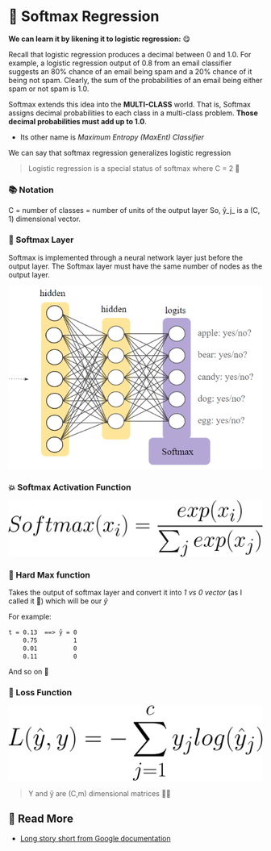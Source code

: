 # 🎨 Softmax Regression

**We can learn it by likening it to logistic regression:** 😋

Recall that logistic regression produces a decimal between 0 and 1.0. For example, a logistic regression output of 0.8 from an email classifier suggests an 80% chance of an email being spam and a 20% chance of it being not spam. Clearly, the sum of the probabilities of an email being either spam or not spam is 1.0.

Softmax extends this idea into the **MULTI-CLASS** world. That is, Softmax assigns decimal probabilities to each class in a multi-class problem. **Those decimal probabilities must add up to 1.0**.

* Its other name is _Maximum Entropy \(MaxEnt\) Classifier_

We can say that softmax regression generalizes logistic regression

> Logistic regression is a special status of softmax where C = 2 🤔

### 📚 Notation

C = number of classes = number of units of the output layer So, ŷ_j_ is a \(C, 1\) dimensional vector.

### 🎨 Softmax Layer

Softmax is implemented through a neural network layer just before the output layer. The Softmax layer must have the same number of nodes as the output layer.

![](../.gitbook/assets/softmaxlayer.png)

### 💥 Softmax Activation Function

![](../.gitbook/assets/softmax.png)

### 🔨 Hard Max function

Takes the output of softmax layer and convert it into _1 vs 0 vector_ \(as I called it 🤭\) which will be our _ŷ_

For example:

```text
t = 0.13  ==> ̂y = 0
    0.75          1
    0.01          0
    0.11          0
```

And so on 🐾

### 🔎 Loss Function

![](../.gitbook/assets/softmaxloss.png)

> Y and ŷ are \(C,m\) dimensional matrices 👩‍🔧

## 🧐 Read More

* [Long story short from Google documentation](https://developers.google.com/machine-learning/crash-course/multi-class-neural-networks/softmax)

